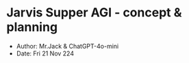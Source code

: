 # Jarvis Supper AGI - concept & planning
- Author: Mr.Jack & ChatGPT-4o-mini
- Date: Fri 21 Nov 224
